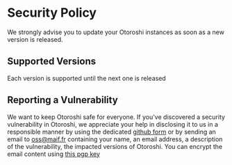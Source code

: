 # Security Policy

We strongly advise you to update your Otoroshi instances as soon as a new version is released.

## Supported Versions

Each version is supported until the next one is released

## Reporting a Vulnerability

We want to keep Otoroshi safe for everyone. If you've discovered a security vulnerability in Otoroshi, we appreciate your help in disclosing it to us in a responsible manner by using the dedicated [github form](https://github.com/MAIF/otoroshi/security) or by sending an email to [oss@maif.fr](mailto:oss@maif.fr) containing your name, an email address, a description of the vulnerability, the impacted versions of Otoroshi. You can encrypt the email content using [this pgp key](https://mathieuancelin.keybase.pub/pgp_key.asc)
